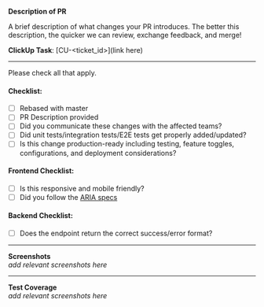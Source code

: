 **Description of PR**

A brief description of what changes your PR introduces. The better this description, the quicker we can review, exchange
feedback, and merge!

**ClickUp Task**: [CU-<ticket_id>](link here)

---

Please check all that apply.

#### Checklist:

- [ ] Rebased with master
- [ ] PR Description provided
- [ ] Did you communicate these changes with the affected teams?
- [ ] Did unit tests/integration tests/E2E tests get properly added/updated?
- [ ] Is this change production-ready including testing, feature toggles, configurations, and deployment considerations?

#### Frontend Checklist:

- [ ] Is this responsive and mobile friendly?
- [ ] Did you follow the [ARIA specs](https://developer.mozilla.org/en-US/docs/Web/Accessibility/ARIA)

#### Backend Checklist:

- [ ] Does the endpoint return the correct success/error format?

---
**Screenshots**  
_add relevant screenshots here_

---
**Test Coverage**  
_add relevant screenshots here_
